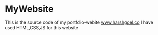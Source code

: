 # MyWebsite
This is the source code of my portfolio-webite
www.harshgoel.co
I have used HTML,CSS,JS for this website
